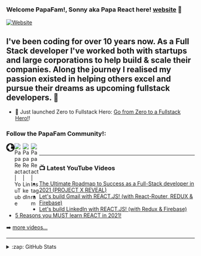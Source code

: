 ### Welcome PapaFam!, Sonny aka Papa React here! [website] 👋

[![Website](https://www.papareact.com)](https://papareact.com)

## I've been coding for over 10 years now. As a Full Stack developer I've worked both with startups and large corporations to help build & scale their companies. Along the journey I realised my passion existed in helping others excel and pursue their dreams as upcoming fullstack developers. 🌟

- 🔭 Just launched Zero to Fullstack Hero: [Go from Zero to a Fullstack Hero!][course]!

### Follow the PapaFam Community!:

[<img align="left" alt="papareact.com" width="22px" src="https://raw.githubusercontent.com/iconic/open-iconic/master/svg/globe.svg" />][website]
[<img align="left" alt="PapaReact | YouTube" width="22px" src="https://cdn.jsdelivr.net/npm/simple-icons@v3/icons/youtube.svg" />][youtube]
[<img align="left" alt="PapaReact | LinkedIn" width="22px" src="https://cdn.jsdelivr.net/npm/simple-icons@v3/icons/linkedin.svg" />][linkedin]
[<img align="left" alt="PapaReact | Instagram" width="22px" src="https://cdn.jsdelivr.net/npm/simple-icons@v3/icons/instagram.svg" />][instagram]

<br/>

---

### 📺 Latest YouTube Videos

<!-- YOUTUBE:START -->

- [The Ultimate Roadmap to Success as a Full-Stack developer in 2021 (PROJECT X REVEAL)](hhttps://youtu.be/hj_XHjnHrhI)
- [Let's build Gmail with REACT.JS! (with React-Router, REDUX & Firebase)](https://youtu.be/b7nrXjS6Dqs)
- [Let's build LinkedIn with REACT.JS! (with Redux & Firebase)](https://youtu.be/QaYts9sPmcY)
- [5 Reasons you MUST learn REACT in 2021!](https://youtu.be/kd-hK5Zmv6E)

<!-- YOUTUBE:END -->

➡️ [more videos...](https://www.youtube.com/user/ssangha32/featured)

---

<details>
  <summary>:zap: GitHub Stats</summary>

  <img align="left" alt="PapaReact GitHub Statistics" src="https://github-readme-stats.PapaReact.vercel.app/api?username=PapaReact&show_icons=true&hide_border=true" />

</details>

[website]: https://papareact.com
[course]: http://papareact.com/course
[youtube]: https://www.youtube.com/user/ssangha32
[instagram]: https://www.instagram.com/ssssangha
[linkedin]: https://www.linkedin.com/in/saajansangha/
